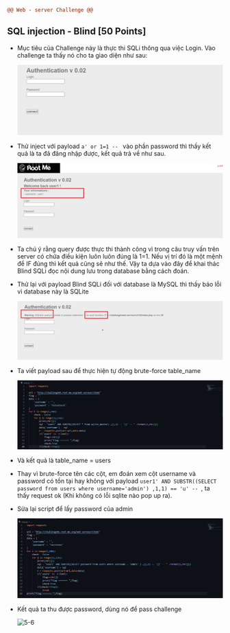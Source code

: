 ```diff
@@ Web - server Challenge @@
```

## SQL injection - Blind [50 Points]

* Mục tiêu của Challenge này là thực thi SQLi thông qua việc Login. Vào challenge ta thấy nó cho ta giao diện như sau:

  ![5](img/5.jpg)

* Thử inject với payload ```a' or 1=1 -- ``` vào phần password thì thấy kết quả là ta đã đăng nhập được, kết quả trả về như sau.

  ![5-1](img/5-1.jpg)

* Ta chú ý rằng query được thực thi thành công vì trong câu truy vấn trên server có chứa điều kiện luôn luôn đúng là 1=1. Nếu vị trí đó là một mệnh đề IF đúng thì kết quả cũng sẽ như thế. Vậy ta dựa vào đây để khai thác Blind SQLi đọc nội dung lưu trong database bằng cách đoán.

* Thử lại với payload Blind SQLi đối với database là MySQL thì thấy báo lỗi vì database này là SQLite

  ![5-2](img/5-2.jpg)

* Ta viết payload sau để thực hiện tự động brute-force table_name

  ![5-3](img/5-3.jpg)

* Và kết quả là table_name = users

* Thay vì brute-force tên các cột, em đoán xem cột username và password có tồn tại hay không với payload ```user1' AND SUBSTR((SELECT password from users where username='admin') ,1,1) == 'u' -- ```, ta thấy request ok (Khi không có lỗi sqlite nào pop up ra).

* Sửa lại script để lấy password của admin

  ![5-5](img/5-5.jpg)

* Kết quả ta thu được password, dùng nó để pass challenge

  ![5-6](F:\VCS_practice\rootme\img\5-6.jpg)
